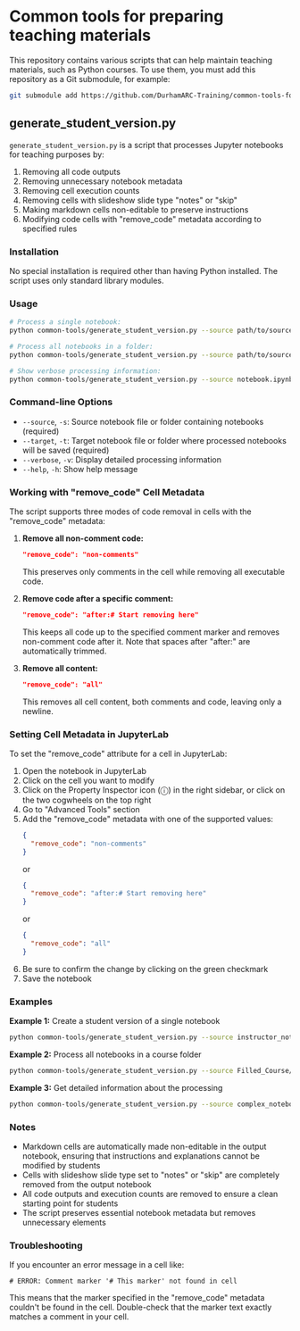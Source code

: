 # Common tools for preparing teaching materials

This repository contains various scripts that can help maintain teaching materials, such as Python courses. To use them, you must add this repository as a Git submodule, for example:
```bash
git submodule add https://github.com/DurhamARC-Training/common-tools-for-teaching.git common-tools
```

## generate_student_version.py

`generate_student_version.py` is a script that processes Jupyter notebooks for teaching purposes by:

1. Removing all code outputs
2. Removing unnecessary notebook metadata
3. Removing cell execution counts
4. Removing cells with slideshow slide type "notes" or "skip"
5. Making markdown cells non-editable to preserve instructions
6. Modifying code cells with "remove_code" metadata according to specified rules

### Installation

No special installation is required other than having Python installed. The script uses only standard library modules.

### Usage

```bash
# Process a single notebook:
python common-tools/generate_student_version.py --source path/to/source_notebook.ipynb --target path/to/output_notebook.ipynb

# Process all notebooks in a folder:
python common-tools/generate_student_version.py --source path/to/source_folder --target path/to/output_folder

# Show verbose processing information:
python common-tools/generate_student_version.py --source notebook.ipynb --target student_notebook.ipynb --verbose
```

### Command-line Options

- `--source`, `-s`: Source notebook file or folder containing notebooks (required)
- `--target`, `-t`: Target notebook file or folder where processed notebooks will be saved (required)
- `--verbose`, `-v`: Display detailed processing information
- `--help`, `-h`: Show help message

### Working with "remove_code" Cell Metadata

The script supports three modes of code removal in cells with the "remove_code" metadata:

1. **Remove all non-comment code:**
   ```json
   "remove_code": "non-comments"
   ```
   This preserves only comments in the cell while removing all executable code.

2. **Remove code after a specific comment:**
   ```json
   "remove_code": "after:# Start removing here"
   ```
   This keeps all code up to the specified comment marker and removes non-comment code after it.
   Note that spaces after "after:" are automatically trimmed.

3. **Remove all content:**
   ```json
   "remove_code": "all"
   ```
   This removes all cell content, both comments and code, leaving only a newline.

### Setting Cell Metadata in JupyterLab

To set the "remove_code" attribute for a cell in JupyterLab:

1. Open the notebook in JupyterLab
2. Click on the cell you want to modify
3. Click on the Property Inspector icon (ⓘ) in the right sidebar, or click on the two cogwheels on the top right
4. Go to "Advanced Tools" section 
5. Add the "remove_code" metadata with one of the supported values:
   ```json
   {
     "remove_code": "non-comments"
   }
   ```
   or
   ```json
   {
     "remove_code": "after:# Start removing here"
   }
   ```
   or
   ```json
   {
     "remove_code": "all"
   }
   ```
6. Be sure to confirm the change by clicking on the green checkmark
7. Save the notebook

### Examples

**Example 1:** Create a student version of a single notebook
```bash
python common-tools/generate_student_version.py --source instructor_notebook.ipynb --target student_notebook.ipynb
```

**Example 2:** Process all notebooks in a course folder
```bash
python common-tools/generate_student_version.py --source Filled_Course/ --target Student_Course/
```

**Example 3:** Get detailed information about the processing
```bash
python common-tools/generate_student_version.py --source complex_notebook.ipynb --target student_version.ipynb --verbose
```

### Notes

- Markdown cells are automatically made non-editable in the output notebook, ensuring that instructions and explanations cannot be modified by students
- Cells with slideshow slide type set to "notes" or "skip" are completely removed from the output notebook
- All code outputs and execution counts are removed to ensure a clean starting point for students
- The script preserves essential notebook metadata but removes unnecessary elements

### Troubleshooting

If you encounter an error message in a cell like:
```
# ERROR: Comment marker '# This marker' not found in cell
```

This means that the marker specified in the "remove_code" metadata couldn't be found in the cell. Double-check that the marker text exactly matches a comment in your cell.
